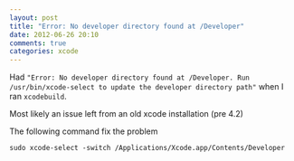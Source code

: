 ```yaml
---
layout: post
title: "Error: No developer directory found at /Developer"
date: 2012-06-26 20:10
comments: true
categories: xcode
---
```


Had ``"Error: No developer directory found at /Developer. Run /usr/bin/xcode-select to update the developer directory path"`` when I ran ``xcodebuild``.


Most likely an issue left from an old xcode installation (pre 4.2)


The following command fix the problem


``sudo xcode-select -switch /Applications/Xcode.app/Contents/Developer``

